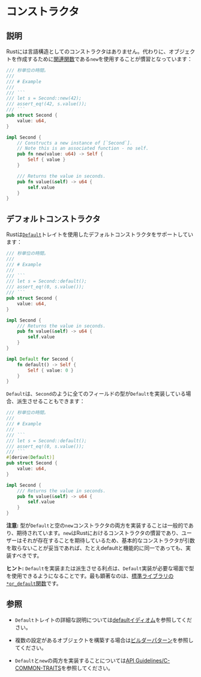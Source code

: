 # コンストラクタ

## 説明

Rustには言語構造としてのコンストラクタはありません。代わりに、オブジェクトを作成するために[関連関数][associated function]である`new`を使用することが慣習となっています：

````rust
/// 秒単位の時間。
///
/// # Example
///
/// ```
/// let s = Second::new(42);
/// assert_eq!(42, s.value());
/// ```
pub struct Second {
    value: u64,
}

impl Second {
    // Constructs a new instance of [`Second`].
    // Note this is an associated function - no self.
    pub fn new(value: u64) -> Self {
        Self { value }
    }

    /// Returns the value in seconds.
    pub fn value(&self) -> u64 {
        self.value
    }
}
````

## デフォルトコンストラクタ

Rustは[`Default`][std-default]トレイトを使用したデフォルトコンストラクタをサポートしています：

````rust
/// 秒単位の時間。
///
/// # Example
///
/// ```
/// let s = Second::default();
/// assert_eq!(0, s.value());
/// ```
pub struct Second {
    value: u64,
}

impl Second {
    /// Returns the value in seconds.
    pub fn value(&self) -> u64 {
        self.value
    }
}

impl Default for Second {
    fn default() -> Self {
        Self { value: 0 }
    }
}
````

`Default`は、`Second`のように全てのフィールドの型が`Default`を実装している場合、派生させることもできます：

````rust
/// 秒単位の時間。
///
/// # Example
///
/// ```
/// let s = Second::default();
/// assert_eq!(0, s.value());
/// ```
#[derive(Default)]
pub struct Second {
    value: u64,
}

impl Second {
    /// Returns the value in seconds.
    pub fn value(&self) -> u64 {
        self.value
    }
}
````

**注意:** 型が`Default`と空の`new`コンストラクタの両方を実装することは一般的であり、期待されています。`new`はRustにおけるコンストラクタの慣習であり、ユーザーはそれが存在することを期待しているため、基本的なコンストラクタが引数を取らないことが妥当であれば、たとえdefaultと機能的に同一であっても、実装すべきです。

**ヒント:** `Default`を実装または派生させる利点は、`Default`実装が必要な場面で型を使用できるようになることです。最も顕著なのは、[標準ライブラリの`*or_default`関数][std-or-default]です。

## 参照

- `Default`トレイトの詳細な説明については[defaultイディオム](default.md)を参照してください。

- 複数の設定があるオブジェクトを構築する場合は[ビルダーパターン](../patterns/creational/builder.md)を参照してください。

- `Default`と`new`の両方を実装することについては[API Guidelines/C-COMMON-TRAITS][API Guidelines/C-COMMON-TRAITS]を参照してください。

[associated function]: https://doc.rust-lang.org/stable/book/ch05-03-method-syntax.html#associated-functions
[std-default]: https://doc.rust-lang.org/stable/std/default/trait.Default.html
[std-or-default]: https://doc.rust-lang.org/stable/std/?search=or_default
[API Guidelines/C-COMMON-TRAITS]: https://rust-lang.github.io/api-guidelines/interoperability.html#types-eagerly-implement-common-traits-c-common-traits
